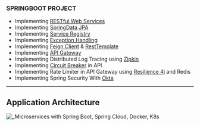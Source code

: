 ### SPRINGBOOT PROJECT

- Implementing [RESTful Web Services](https://spring.io/guides/tutorials/rest/)
- Implementing [SpringData JPA](https://spring.io/projects/spring-data-jpa)
- Implementing [Service Registry](https://spring.io/guides/gs/service-registration-and-discovery/)
- Implementing [Exception Handling](https://spring.io/blog/2013/11/01/exception-handling-in-spring-mvc)
- Implementing [Feign Client](https://cloud.spring.io/spring-cloud-netflix/multi/multi_spring-cloud-feign.html) & [RestTemplate](https://docs.spring.io/spring-android/docs/current/reference/html/rest-template.html)
- Implementing [API Gateway](https://spring.io/projects/spring-cloud-gateway)
- Implementing Distributed Log Tracing using [Zipkin](https://zipkin.io/)
- Implementing [Circuit Breaker](https://resilience4j.readme.io/docs/circuitbreaker) in API
- Implementing Rate Limiter in API Gateway using [Resilience 4j]((https://resilience4j.readme.io/docs/ratelimiter)) and Redis
- Implementing Spring Security With [Okta](https://developer.okta.com/blog/2020/08/14/spring-gateway-patterns)

<hr>

## Application Architecture
![_Microservices with Spring Boot, Spring Cloud, Docker, K8s](https://github.com/isml26/springboot-example/assets/62605922/7da7ac55-6352-42e8-a3e7-ebca5db5776d)
